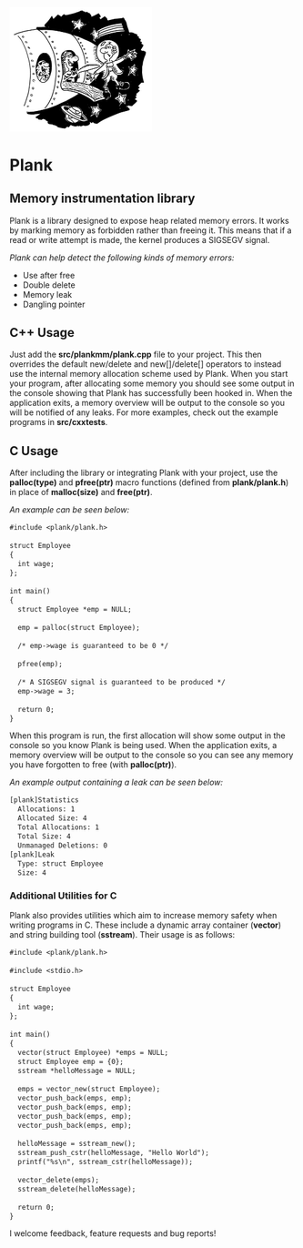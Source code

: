 <img src="https://raw.githubusercontent.com/osen/plank/master/docs/logo.png" width="250" />

# Plank #
## Memory instrumentation library ##
Plank is a library designed to expose heap related memory errors. It works by marking memory as forbidden rather than freeing it. This means that if a read or write attempt is made, the kernel produces a SIGSEGV signal.

*Plank can help detect the following kinds of memory errors:*

 - Use after free
 - Double delete
 - Memory leak
 - Dangling pointer

## C++ Usage ##
Just add the **src/plankmm/plank.cpp** file to your project. This then overrides the default new/delete and new[]/delete[] operators to instead use the internal memory allocation scheme used by Plank. When you start your program, after allocating some memory you should see some output in the console showing that Plank has successfully been hooked in. When the application exits, a memory overview will be output to the console so you will be notified of any leaks. For more examples, check out the example programs in **src/cxxtests**.

## C Usage ##
After including the library or integrating Plank with your project, use the **palloc(type)** and **pfree(ptr)** macro functions (defined from **plank/plank.h**) in place of **malloc(size)** and **free(ptr)**.

*An example can be seen below:*

    #include <plank/plank.h>
    
    struct Employee
    {
      int wage;
    };
    
    int main()
    {
      struct Employee *emp = NULL;
    
      emp = palloc(struct Employee);
    
      /* emp->wage is guaranteed to be 0 */
    
      pfree(emp);
      
      /* A SIGSEGV signal is guaranteed to be produced */
      emp->wage = 3;
    
      return 0;
    }

When this program is run, the first allocation will show some output in the console so you know Plank is being used. When the application exits, a memory overview will be output to the console so you can see any memory you have forgotten to free (with **palloc(ptr)**).

*An example output containing a leak can be seen below:*

    [plank]Statistics
      Allocations: 1
      Allocated Size: 4
      Total Allocations: 1
      Total Size: 4
      Unmanaged Deletions: 0
    [plank]Leak
      Type: struct Employee
      Size: 4

### Additional Utilities for C ###

Plank also provides utilities which aim to increase memory safety when writing programs in C. These include a dynamic array container (**vector**) and string building tool (**sstream**). Their usage is as follows:

    #include <plank/plank.h>
    
    #include <stdio.h>
    
    struct Employee
    {
      int wage;
    };
    
    int main()
    {
      vector(struct Employee) *emps = NULL;
      struct Employee emp = {0};
      sstream *helloMessage = NULL;

      emps = vector_new(struct Employee);
      vector_push_back(emps, emp);
      vector_push_back(emps, emp);
      vector_push_back(emps, emp);
      vector_push_back(emps, emp);
    
      helloMessage = sstream_new();
      sstream_push_cstr(helloMessage, "Hello World");
      printf("%s\n", sstream_cstr(helloMessage));  
    
      vector_delete(emps);
      sstream_delete(helloMessage);
    
      return 0;
    }

I welcome feedback, feature requests and bug reports!
